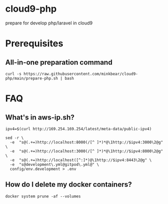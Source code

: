 # cloud9-php
prepare for develop php/laravel in cloud9


# Prerequisites
## All-in-one preparation command

```
curl -s https://raw.githubusercontent.com/minkbear/cloud9-php/main/prepare-php.sh | bash
```

# FAQ

## What's in aws-ip.sh?

```
ipv4=$(curl http://169.254.169.254/latest/meta-data/public-ipv4)

sed -r \
  -e  "s@(.+=)http://localhost:8000(/[^ ]*)*@\1http://$ipv4:3000\2@g" \
  -e  "s@(.+=)http://localhost:3000(/[^ ]*)*@\1http://$ipv4:8000\2@g" \
  -e  "s@(.+=)http://localhost([^:]*)@\1http://$ipv4:8443\2@g" \
  -e  "s@development\.yml@gitpod\.yml@" \
  config/env.development > .env
```

## How do I delete my docker containers?

```
docker system prune -af --volumes
```
